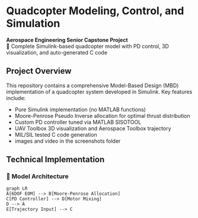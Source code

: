 # Quadcopter Modeling, Control, and Simulation
**Aerospace Engineering Senior Capstone Project**  
🚁 Complete Simulink-based quadcopter model with PD control, 3D visualization, and auto-generated C code

## Project Overview
This repository contains a comprehensive Model-Based Design (MBD) implementation of a quadcopter system developed in Simulink. Key features include:
- Pure Simulink implementation (no MATLAB functions)
- Moore-Penrose Pseudo Inverse allocation for optimal thrust distribution
- Custom PD controller tuned via MATLAB SISOTOOL
- UAV Toolbox 3D visualization and Aerospace Toolbox trajectory
- MIL/SIL tested C code generation
- images and video in the screenshots folder

## Technical Implementation
### 🧱 Model Architecture
```mermaid
graph LR
A[6DOF EOM] --> B[Moore-Penrose Allocation]
C[PD Controller] --> D[Motor Mixing]
D --> A
E[Trajectory Input] --> C
